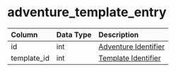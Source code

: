 # adventure_template_entry

| Column | Data Type | Description |
| :--- | :--- | :--- |
| id | int | [Adventure Identifier](adventure_details.md) |
| template_id | int | [Template Identifier](adventure_template.md) |

